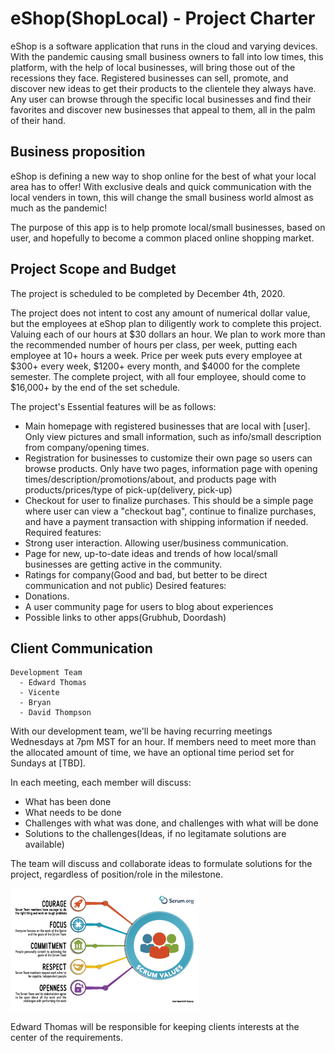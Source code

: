 # eShop(ShopLocal) - Project Charter

eShop is a software application that runs in the cloud and varying devices. With the pandemic causing small business owners to fall into low times, this platform, with the help of local businesses, will bring those out of the recessions they face. Registered businesses can sell, promote, and discover new ideas to get their products to the clientele they always have. Any user can browse through the specific local businesses and find their favorites and discover new businesses that appeal to them, all in the palm of their hand.

## Business proposition

eShop is defining a new way to shop online for the best of what your local area has to offer! With exclusive deals and quick communication with the local venders in town, this will change the small business world almost as much as the pandemic!

The purpose of this app is to help promote local/small businesses, based on user, and hopefully to become a common placed online shopping market.

## Project Scope and Budget

The project is scheduled to be completed by December 4th, 2020.

The project does not intent to cost any amount of numerical dollar value, but the employees at eShop plan to diligently work to complete this project. Valuing each of our hours at $30 dollars an hour. We plan to work more than the recommended number of hours per class, per week, putting each employee at 10+ hours a week. Price per week puts every employee at $300+ every week, $1200+ every month, and $4000 for the complete semester. The complete project, with all four employee, should come to $16,000+ by the end of the set schedule.

The project's Essential features will be as follows:
  - Main homepage with registered businesses that are local with [user]. Only view pictures and small information, such as info/small description from company/opening times.
  - Registration for businesses to customize their own page so users can browse products. Only have two pages, information page with opening times/description/promotions/about, and products page with products/prices/type of pick-up(delivery, pick-up)
  - Checkout for user to finalize purchases. This should be a simple page where user can view a "checkout bag", continue to finalize purchases, and have a payment transaction with shipping information if needed.
Required features:
  - Strong user interaction. Allowing user/business communication.
  - Page for new, up-to-date ideas and trends of how local/small businesses are getting active in the community. 
  - Ratings for company(Good and bad, but better to be direct communication and not public)
Desired features:
  - Donations.
  - A user community page for users to blog about experiences
  - Possible links to other apps(Grubhub, Doordash)
  
## Client Communication

    Development Team
      - Edward Thomas
      - Vicente
      - Bryan
      - David Thompson
     
With our development team, we'll be having recurring meetings Wednesdays at 7pm MST for an hour. If members need to meet more than the allocated amount of time, we have an optional time period set for Sundays at [TBD]. 

In each meeting, each member will discuss:
  - What has been done
  - What needs to be done
  - Challenges with what was done, and challenges with what will be done
  - Solutions to the challenges(Ideas, if no legitamate solutions are available)
  
The team will discuss and collaborate ideas to formulate solutions for the project, regardless of position/role in the milestone.

![Image of Scrum](https://github.com/Eshop-project/Milestone_1/blob/master/Scrum.png)

Edward Thomas will be responsible for keeping clients interests at the center of the requirements.
